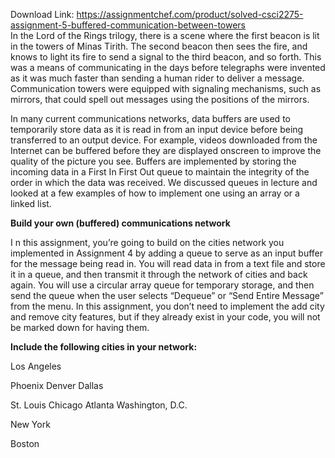 Download Link: https://assignmentchef.com/product/solved-csci2275-assignment-5-buffered-communication-between-towers
<br>
In the Lord of the Rings trilogy, there is a scene where the first beacon is lit in the towers of Minas Tirith. The second beacon then sees the fire, and knows to light its fire to send a signal to the third beacon, and so forth. This was a means of communicating in the days before telegraphs were invented as it was much faster than sending a human rider to deliver a message. Communication towers were equipped with signaling mechanisms, such as mirrors, that could spell out messages using the positions of the mirrors.

In many current communications networks, data buffers are used to temporarily store data as it is read in from an input device before being transferred to an output device. For example, videos downloaded from the Internet can be buffered before they are displayed onscreen to improve the quality of the picture you see. Buffers are implemented by storing the incoming data in a First In First Out queue to maintain the integrity of the order in which the data was received. We discussed queues in lecture and looked at a few examples of how to implement one using an array or a linked list.

<strong>Build your own (buffered) communications network</strong>

I n this assignment, you’re going to build on the cities network you implemented in Assignment 4 by adding a queue to serve as an input buffer for the message being read in. You will read data in from a text file and store it in a queue, and then transmit it through the network of cities and back again. You will use a circular array queue for temporary storage, and then send the queue when the user selects “Dequeue” or “Send Entire Message” from the menu. In this assignment, you don’t need to implement the add city and remove city features, but if they already exist in your code, you will not be marked down for having them.

<strong>Include the following cities in your network:</strong>

Los Angeles

Phoenix Denver Dallas

St. Louis Chicago Atlanta Washington, D.C.

New York

Boston